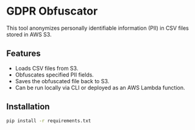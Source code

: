 # GDPR Obfuscator

This tool anonymizes personally identifiable information (PII) in CSV files stored in AWS S3.

## Features
- Loads CSV files from S3.
- Obfuscates specified PII fields.
- Saves the obfuscated file back to S3.
- Can be run locally via CLI or deployed as an AWS Lambda function.

## Installation
```sh
pip install -r requirements.txt
